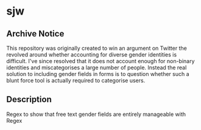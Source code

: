 # sjw

## Archive Notice
This repository was originally created to win an argument on Twitter the
revolved around whether accounting for diverse gender identities is difficult.
I've since resolved that it does not account enough for non-binary identities
and miscategorises a large number of people. Instead the real solution to
including gender fields in forms is to question whether such a blunt force tool
is actually required to categorise users.

## Description
Regex to show that free text gender fields are entirely manageable with Regex
